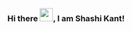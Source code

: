 ### Hi there <img src="https://raw.githubusercontent.com/MartinHeinz/MartinHeinz/master/wave.gif" width="27px">, I am Shashi Kant!

<!--
**Shashikant17/Shashikant17** is a ✨ _special_ ✨ repository because its `README.md` (this file) appears on your GitHub profile.

Here are some ideas to get you started:

- 🔭 I’m currently working on ...
- 🌱 I’m currently learning ...
- 👯 I’m looking to collaborate on ...
- 🤔 I’m looking for help with ...
- 💬 Ask me about ...
- 📫 How to reach me: ...
- 😄 Pronouns: ...
- ⚡ Fun fact: ...
-->
